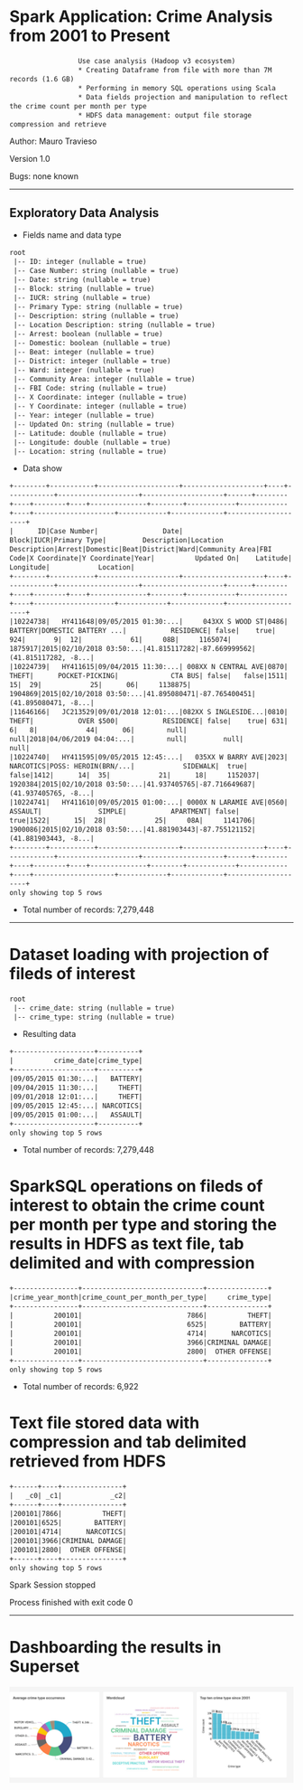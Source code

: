 # Spark Application: **Crime Analysis from 2001 to Present**
                     
                     Use case analysis (Hadoop v3 ecosystem) 
                     * Creating Dataframe from file with more than 7M records (1.6 GB) 
                     * Performing in memory SQL operations using Scala
                     * Data fields projection and manipulation to reflect the crime count per month per type
                     * HDFS data management: output file storage compression and retrieve 
                 
 
 Author:  Mauro Travieso
 
 Version 1.0
 
 Bugs: none known
 
---

## Exploratory Data Analysis

* Fields name and data type
```
root
 |-- ID: integer (nullable = true)
 |-- Case Number: string (nullable = true)
 |-- Date: string (nullable = true)
 |-- Block: string (nullable = true)
 |-- IUCR: string (nullable = true)
 |-- Primary Type: string (nullable = true)
 |-- Description: string (nullable = true)
 |-- Location Description: string (nullable = true)
 |-- Arrest: boolean (nullable = true)
 |-- Domestic: boolean (nullable = true)
 |-- Beat: integer (nullable = true)
 |-- District: integer (nullable = true)
 |-- Ward: integer (nullable = true)
 |-- Community Area: integer (nullable = true)
 |-- FBI Code: string (nullable = true)
 |-- X Coordinate: integer (nullable = true)
 |-- Y Coordinate: integer (nullable = true)
 |-- Year: integer (nullable = true)
 |-- Updated On: string (nullable = true)
 |-- Latitude: double (nullable = true)
 |-- Longitude: double (nullable = true)
 |-- Location: string (nullable = true)
```

* Data show
```
+--------+-----------+--------------------+--------------------+----+------------+--------------------+--------------------+------+--------+----+--------+----+--------------+--------+------------+------------+----+--------------------+------------+-------------+--------------------+
|      ID|Case Number|                Date|               Block|IUCR|Primary Type|         Description|Location Description|Arrest|Domestic|Beat|District|Ward|Community Area|FBI Code|X Coordinate|Y Coordinate|Year|          Updated On|    Latitude|    Longitude|            Location|
+--------+-----------+--------------------+--------------------+----+------------+--------------------+--------------------+------+--------+----+--------+----+--------------+--------+------------+------------+----+--------------------+------------+-------------+--------------------+
|10224738|   HY411648|09/05/2015 01:30:...|     043XX S WOOD ST|0486|     BATTERY|DOMESTIC BATTERY ...|           RESIDENCE| false|    true| 924|       9|  12|            61|     08B|     1165074|     1875917|2015|02/10/2018 03:50:...|41.815117282|-87.669999562|(41.815117282, -8...|
|10224739|   HY411615|09/04/2015 11:30:...| 008XX N CENTRAL AVE|0870|       THEFT|      POCKET-PICKING|             CTA BUS| false|   false|1511|      15|  29|            25|      06|     1138875|     1904869|2015|02/10/2018 03:50:...|41.895080471|-87.765400451|(41.895080471, -8...|
|11646166|   JC213529|09/01/2018 12:01:...|082XX S INGLESIDE...|0810|       THEFT|           OVER $500|           RESIDENCE| false|    true| 631|       6|   8|            44|      06|        null|        null|2018|04/06/2019 04:04:...|        null|         null|                null|
|10224740|   HY411595|09/05/2015 12:45:...|   035XX W BARRY AVE|2023|   NARCOTICS|POSS: HEROIN(BRN/...|            SIDEWALK|  true|   false|1412|      14|  35|            21|      18|     1152037|     1920384|2015|02/10/2018 03:50:...|41.937405765|-87.716649687|(41.937405765, -8...|
|10224741|   HY411610|09/05/2015 01:00:...| 0000X N LARAMIE AVE|0560|     ASSAULT|              SIMPLE|           APARTMENT| false|    true|1522|      15|  28|            25|     08A|     1141706|     1900086|2015|02/10/2018 03:50:...|41.881903443|-87.755121152|(41.881903443, -8...|
+--------+-----------+--------------------+--------------------+----+------------+--------------------+--------------------+------+--------+----+--------+----+--------------+--------+------------+------------+----+--------------------+------------+-------------+--------------------+
only showing top 5 rows
```

* Total number of records: 7,279,448

---

# Dataset loading with projection of fileds of interest

``` 
root
 |-- crime_date: string (nullable = true)
 |-- crime_type: string (nullable = true)
```

* Resulting data
```
+--------------------+----------+
|          crime_date|crime_type|
+--------------------+----------+
|09/05/2015 01:30:...|   BATTERY|
|09/04/2015 11:30:...|     THEFT|
|09/01/2018 12:01:...|     THEFT|
|09/05/2015 12:45:...| NARCOTICS|
|09/05/2015 01:00:...|   ASSAULT|
+--------------------+----------+
only showing top 5 rows
```

* Total number of records: 7,279,448


# SparkSQL operations on fileds of interest to obtain the crime count per month per type and storing the results in HDFS as text file, tab delimited and with compression
```
+----------------+------------------------------+---------------+
|crime_year_month|crime_count_per_month_per_type|     crime_type|
+----------------+------------------------------+---------------+
|          200101|                          7866|          THEFT|
|          200101|                          6525|        BATTERY|
|          200101|                          4714|      NARCOTICS|
|          200101|                          3966|CRIMINAL DAMAGE|
|          200101|                          2800|  OTHER OFFENSE|
+----------------+------------------------------+---------------+
only showing top 5 rows
```

* Total number of records: 6,922

# Text file stored data with compression and tab delimited retrieved from HDFS

```
+------+----+---------------+
|   _c0| _c1|            _c2|
+------+----+---------------+
|200101|7866|          THEFT|
|200101|6525|        BATTERY|
|200101|4714|      NARCOTICS|
|200101|3966|CRIMINAL DAMAGE|
|200101|2800|  OTHER OFFENSE|
+------+----+---------------+
only showing top 5 rows
```

Spark Session stopped

Process finished with exit code 0

---

# Dashboarding the results in Superset

![Crime](./Images/crime-analysis-2001-to-present.jpg)

